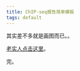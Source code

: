 ```yaml
---
title: ChIP-seq报告简单模板
tags: default
---
```

其实差不多就是画图而已。。

[老实人点击这里](https://github.com/pzweuj/pzweuj.github.io/blob/master/downloads/ChIP-seq.pdf)。

完。

[-_-]:hmmmmmmmmmm，找工作